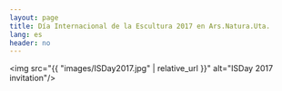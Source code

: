 ```yaml
---
layout: page
title: Día Internacional de la Escultura 2017 en Ars.Natura.Uta.
lang: es
header: no
---
```


<img src="{{ "images/ISDay2017.jpg" | relative_url }}" alt="ISDay 2017 invitation"/>
